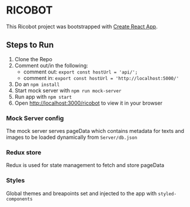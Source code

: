 # RICOBOT

This Ricobot project was bootstrapped with [Create React App](https://github.com/facebook/create-react-app).

## Steps to Run

1. Clone the Repo
2. Comment out/in the following:
    - comment out: `export const hostUrl = 'api/';`
    - comment in: `export const hostUrl = 'http://localhost:5000/'`
3. Do an `npm install`
4. Start mock server with `npm run mock-server`
5. Run app with `npm start`
6. Open [http://localhost:3000/ricobot](http://localhost:3000/ricobot) to view it in your browser

### Mock Server config

The mock server serves pageData which contains metadata for texts and images to be loaded dynamically from `Server/db.json`

### Redux store

Redux is used for state management to fetch and store pageData

### Styles

Global themes and breapoints set and injected to the app with  `styled-components`